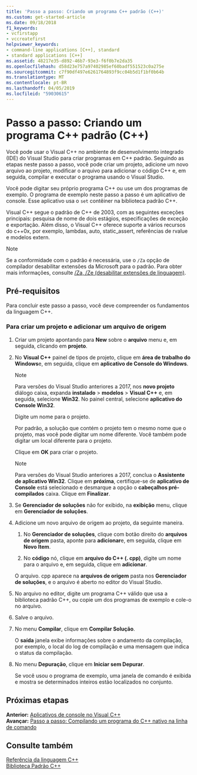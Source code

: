 ```yaml
---
title: 'Passo a passo: Criando um programa C++ padrão (C++)'
ms.custom: get-started-article
ms.date: 09/18/2018
f1_keywords:
- vcfirstapp
- vccreatefirst
helpviewer_keywords:
- command-line applications [C++], standard
- standard applications [C++]
ms.assetid: 48217e35-d892-46b7-93e3-f6f0b7e2da35
ms.openlocfilehash: d58d23e757a97402985ef60badf551523c0a275e
ms.sourcegitcommit: c7f90df497e6261764893f9cc04b5d1f1bf0b64b
ms.translationtype: MT
ms.contentlocale: pt-BR
ms.lasthandoff: 04/05/2019
ms.locfileid: "59030615"
---
```

# <a name="walkthrough-creating-a-standard-c-program-c"></a>Passo a passo: Criando um programa C++ padrão (C++)

Você pode usar o Visual C++ no ambiente de desenvolvimento integrado (IDE) do Visual Studio para criar programas em C++ padrão. Seguindo as etapas neste passo a passo, você pode criar um projeto, adicione um novo arquivo ao projeto, modificar o arquivo para adicionar o código C++ e, em seguida, compilar e executar o programa usando o Visual Studio.

Você pode digitar seu próprio programa C++ ou use um dos programas de exemplo. O programa de exemplo neste passo a passo é um aplicativo de console. Esse aplicativo usa o `set` contêiner na biblioteca padrão C++.

Visual C++ segue o padrão de C++ de 2003, com as seguintes exceções principais: pesquisa de nome de dois estágios, especificações de exceção e exportação. Além disso, o Visual C++ oferece suporte a vários recursos do c++0x, por exemplo, lambdas, auto, static_assert, referências de rvalue e modelos extern.

> [!NOTE]
> Se a conformidade com o padrão é necessária, use o `/Za` opção de compilador desabilitar extensões da Microsoft para o padrão. Para obter mais informações, consulte [/Za, /Ze (desabilitar extensões de linguagem)](../build/reference/za-ze-disable-language-extensions.md).

## <a name="prerequisites"></a>Pré-requisitos

Para concluir este passo a passo, você deve compreender os fundamentos da linguagem C++.

### <a name="to-create-a-project-and-add-a-source-file"></a>Para criar um projeto e adicionar um arquivo de origem

1. Criar um projeto apontando para **New** sobre o **arquivo** menu e, em seguida, clicando em **projeto**.

1. No **Visual C++** painel de tipos de projeto, clique em **área de trabalho do Windows**e, em seguida, clique em **aplicativo de Console do Windows**.

   > [!NOTE]
   > Para versões do Visual Studio anteriores a 2017, nos **novo projeto** diálogo caixa, expanda **instalado** > **modelos**  >  **Visual C++** e, em seguida, selecione **Win32**. No painel central, selecione **aplicativo do Console Win32**.

   Digite um nome para o projeto.

   Por padrão, a solução que contém o projeto tem o mesmo nome que o projeto, mas você pode digitar um nome diferente. Você também pode digitar um local diferente para o projeto.

   Clique em **OK** para criar o projeto.

   > [!NOTE]
   > Para versões do Visual Studio anteriores a 2017, conclua o **Assistente de aplicativo Win32**. Clique em **próxima**, certifique-se de **aplicativo de Console** está selecionado e desmarque a opção o **cabeçalhos pré-compilados** caixa. Clique em **Finalizar**.

1. Se **Gerenciador de soluções** não for exibido, na **exibição** menu, clique em **Gerenciador de soluções**.

1. Adicione um novo arquivo de origem ao projeto, da seguinte maneira.

   1. No **Gerenciador de soluções**, clique com botão direito do **arquivos de origem** pasta, aponte para **adicionar**e, em seguida, clique em **Novo Item**.

   1. No **código** nó, clique em **arquivo do C++ (. cpp)**, digite um nome para o arquivo e, em seguida, clique em **adicionar**.

   O arquivo. cpp aparece na **arquivos de origem** pasta nos **Gerenciador de soluções**, e o arquivo é aberto no editor do Visual Studio.

1. No arquivo no editor, digite um programa C++ válido que usa a biblioteca padrão C++, ou copie um dos programas de exemplo e cole-o no arquivo.

1. Salve o arquivo.

1. No menu **Compilar**, clique em **Compilar Solução**.

   O **saída** janela exibe informações sobre o andamento da compilação, por exemplo, o local do log de compilação e uma mensagem que indica o status da compilação.

1. No menu **Depuração**, clique em **Iniciar sem Depurar**.

   Se você usou o programa de exemplo, uma janela de comando é exibida e mostra se determinados inteiros estão localizados no conjunto.

## <a name="next-steps"></a>Próximas etapas

**Anterior:** [Aplicativos de console no Visual C++](../windows/console-applications-in-visual-cpp.md)<br/>
**Avançar:** [Passo a passo: Compilando um programa do C++ nativo na linha de comando](../build/walkthrough-compiling-a-native-cpp-program-on-the-command-line.md)<br/>

## <a name="see-also"></a>Consulte também

[Referência da linguagem C++](../cpp/cpp-language-reference.md)<br/>
[Biblioteca Padrão C++](../standard-library/cpp-standard-library-reference.md)<br/>
